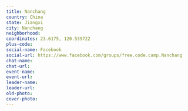 ```yaml
---
title: Nanchang
country: China
state: Jiangxi
city: Nanchang
neighborhood: 
coordinates: 23.6175, 120.539722
plus-code:
social-name: Facebook
social-url: https://www.facebook.com/groups/free.code.camp.Nanchang
chat-name:
chat-url:
event-name:
event-url:
leader-name:
leader-url:
old-photo: 
cover-photo:
---
```

